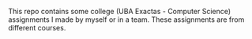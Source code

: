 This repo contains some college (UBA Exactas - Computer Science) assignments I made by myself or in a team. These  assignments are from different courses. 
